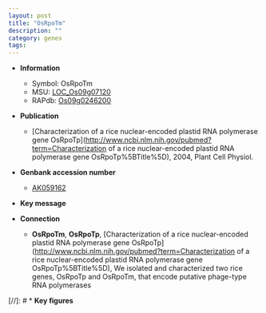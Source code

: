 ```yaml
---
layout: post
title: "OsRpoTm"
description: ""
category: genes
tags: 
---
```


* **Information**  
    + Symbol: OsRpoTm  
    + MSU: [LOC_Os09g07120](http://rice.uga.edu/cgi-bin/ORF_infopage.cgi?orf=LOC_Os09g07120)  
    + RAPdb: [Os09g0246200](https://rapdb.dna.affrc.go.jp/locus/?name=Os09g0246200)  

* **Publication**  
    + [Characterization of a rice nuclear-encoded plastid RNA polymerase gene OsRpoTp](http://www.ncbi.nlm.nih.gov/pubmed?term=Characterization of a rice nuclear-encoded plastid RNA polymerase gene OsRpoTp%5BTitle%5D), 2004, Plant Cell Physiol.

* **Genbank accession number**  
    + [AK059162](http://www.ncbi.nlm.nih.gov/nuccore/AK059162)

* **Key message**  

* **Connection**  
    + __OsRpoTm__, __OsRpoTp__, [Characterization of a rice nuclear-encoded plastid RNA polymerase gene OsRpoTp](http://www.ncbi.nlm.nih.gov/pubmed?term=Characterization of a rice nuclear-encoded plastid RNA polymerase gene OsRpoTp%5BTitle%5D), We isolated and characterized two rice genes, OsRpoTp and OsRpoTm, that encode putative phage-type RNA polymerases

[//]: # * **Key figures**  


